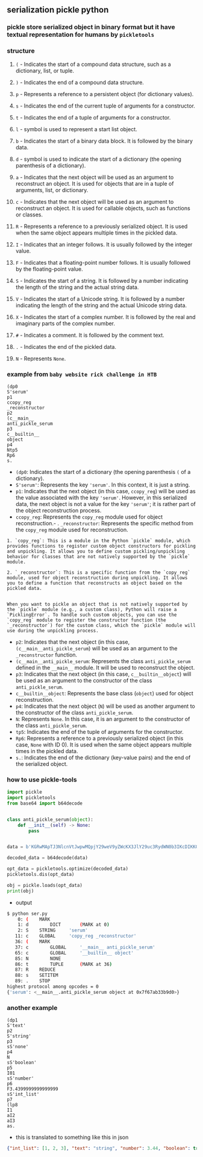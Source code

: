 
## serialization pickle python 

### pickle store serialized object in binary format but it have textual representation for humans by `pickletools`

### structure 
1. `(` - Indicates the start of a compound data structure, such as a dictionary, list, or tuple.
    
2. `)` - Indicates the end of a compound data structure.
    
3.  `p` - Represents a reference to a persistent object (for dictionary values).
    
5. `s` - Indicates the end of the current tuple of arguments for a constructor.
    
6. `t` - Indicates the end of a tuple of arguments for a constructor.
    
7. `l` - symbol is used to represent a start list object.
    
8. `b` - Indicates the start of a binary data block. It is followed by the binary data.
    
9.  `d` - symbol is used to indicate the start of a dictionary (the opening parenthesis of a dictionary).
    
10. `a` - Indicates that the next object will be used as an argument to reconstruct an object. It is used for objects that are in a tuple of arguments, list, or dictionary.
    
11. `c` - Indicates that the next object will be used as an argument to reconstruct an object. It is used for callable objects, such as functions or classes.
    
12. `R` - Represents a reference to a previously serialized object. It is used when the same object appears multiple times in the pickled data.
    
13. `I` - Indicates that an integer follows. It is usually followed by the integer value.
    
14. `F` - Indicates that a floating-point number follows. It is usually followed by the floating-point value.
    
15. `S` - Indicates the start of a string. It is followed by a number indicating the length of the string and the actual string data.
    
16. `V` - Indicates the start of a Unicode string. It is followed by a number indicating the length of the string and the actual Unicode string data.
    
17. `X` - Indicates the start of a complex number. It is followed by the real and imaginary parts of the complex number.
    
18. `#` - Indicates a comment. It is followed by the comment text.
    
19. `.` - Indicates the end of the pickled data.
20. `N` - Represents `None`.



### example from `baby website rick challenge in HTB` 

```
(dp0
S'serum'
p1
ccopy_reg
_reconstructor
p2
(c__main__
anti_pickle_serum
p3
c__builtin__
object
p4
Ntp5
Rp6
s.
```

-  `(dp0`: Indicates the start of a dictionary (the opening parenthesis `(` of a dictionary).
-  `S'serum'`: Represents the key `'serum'`. In this context, it is just a string.
-  `p1`: Indicates that the next object (in this case, `ccopy_reg`) will be used as the value associated with the key `'serum'`. However, in this serialized data, the next object is not a value for the key `'serum'`; it is rather part of the object reconstruction process.
-  `ccopy_reg`: Represents the `copy_reg` module used for object reconstruction.- . `_reconstructor`: Represents the specific method from the `copy_reg` module used for reconstruction.

```
1. `copy_reg`: This is a module in the Python `pickle` module, which provides functions to register custom object constructors for pickling and unpickling. It allows you to define custom pickling/unpickling behavior for classes that are not natively supported by the `pickle` module.
    
2. `_reconstructor`: This is a specific function from the `copy_reg` module, used for object reconstruction during unpickling. It allows you to define a function that reconstructs an object based on the pickled data.
    

When you want to pickle an object that is not natively supported by the `pickle` module (e.g., a custom class), Python will raise a `PicklingError`. To handle such custom objects, you can use the `copy_reg` module to register the constructor function (the `_reconstructor`) for the custom class, which the `pickle` module will use during the unpickling process.
```

- `p2`: Indicates that the next object (in this case, `(c__main__anti_pickle_serum`) will be used as an argument to the `_reconstructor` function.
- `(c__main__anti_pickle_serum`: Represents the class `anti_pickle_serum` defined in the `__main__` module. It will be used to reconstruct the object.
- `p3`: Indicates that the next object (in this case, `c__builtin__object`) will be used as an argument to the constructor of the class `anti_pickle_serum`.
- `c__builtin__object`: Represents the base class (`object`) used for object reconstruction.
- `p4`: Indicates that the next object (`N`) will be used as another argument to the constructor of the class `anti_pickle_serum`.
- `N`: Represents `None`. In this case, it is an argument to the constructor of the class `anti_pickle_serum`.
- `tp5`: Indicates the end of the tuple of arguments for the constructor.
- `Rp6`: Represents a reference to a previously serialized object (in this case, `None` with ID 0). It is used when the same object appears multiple times in the pickled data.
- `s.`: Indicates the end of the dictionary (key-value pairs) and the end of the serialized object.

### how to use pickle-tools 
```python
import pickle
import pickletools
from base64 import b64decode


class anti_pickle_serum(object):
    def __init__(self) -> None:
        pass


data = b'KGRwMApTJ3NlcnVtJwpwMQpjY29weV9yZWcKX3JlY29uc3RydWN0b3IKcDIKKGNfX21haW5fXwphbnRpX3BpY2tsZV9zZXJ1bQpwMwpjX19idWlsdGluX18Kb2JqZWN0CnA0Ck50cDUKUnA2CnMu' #this is the serialized object but base64 encoded 

decoded_data = b64decode(data)

opt_data = pickletools.optimize(decoded_data)
pickletools.dis(opt_data)

obj = pickle.loads(opt_data)
print(obj)
```

- output
```bash
$ python ser.py   
    0: (    MARK
    1: d        DICT       (MARK at 0)
    2: S    STRING     'serum'
   11: c    GLOBAL     'copy_reg _reconstructor'
   36: (    MARK
   37: c        GLOBAL     '__main__ anti_pickle_serum'
   65: c        GLOBAL     '__builtin__ object'
   85: N        NONE
   86: t        TUPLE      (MARK at 36)
   87: R    REDUCE
   88: s    SETITEM
   89: .    STOP
highest protocol among opcodes = 0
{'serum': <__main__.anti_pickle_serum object at 0x7f67ab33b9d0>}
```

### another example 

```
(dp1
S'text'
p2
S'string'
p3
sS'none'
p4
N
sS'boolean'
p5
I01
sS'number'
p6
F3.4399999999999999
sS'int_list'
p7
(lp8
I1
aI2
aI3
as.
```

- this is translated to something like this in json
```json
{"int_list": [1, 2, 3], "text": "string", "number": 3.44, "boolean": true, "none": null}
```
